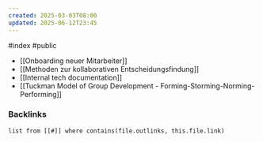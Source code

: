 ```yaml
---
created: 2025-03-03T08:00
updated: 2025-06-12T23:45
---
```

#index #public

- [[Onboarding neuer Mitarbeiter]]
- [[Methoden zur kollaborativen Entscheidungsfindung]]
- [[Internal tech documentation]]
- [[Tuckman Model of Group Development - Forming-Storming-Norming-Performing]]

### Backlinks
```dataview 
list from [[#]] where contains(file.outlinks, this.file.link)
```

